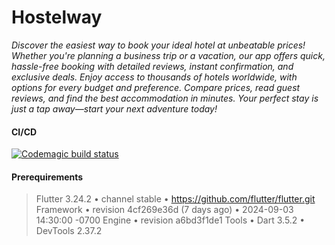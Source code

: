 # Hostelway

*Discover the easiest way to book your ideal hotel at unbeatable prices! Whether you're planning a business trip or a vacation, our app offers quick, hassle-free booking with detailed reviews, instant confirmation, and exclusive deals. Enjoy access to thousands of hotels worldwide, with options for every budget and preference. Compare prices, read guest reviews, and find the best accommodation in minutes. Your perfect stay is just a tap away—start your next adventure today!*


#### CI/CD
[![Codemagic build status](https://api.codemagic.io/apps/67391c92c01a4ad00f1ea375/67391c92c01a4ad00f1ea374/status_badge.svg)](https://codemagic.io/app/67391c92c01a4ad00f1ea375/67391c92c01a4ad00f1ea374/latest_build)

#### Prerequirements
> Flutter 3.24.2 • channel stable • https://github.com/flutter/flutter.git
Framework • revision 4cf269e36d (7 days ago) • 2024-09-03 14:30:00 -0700
Engine • revision a6bd3f1de1
Tools • Dart 3.5.2 • DevTools 2.37.2